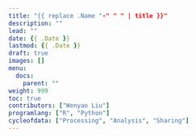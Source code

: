 ```yaml
---
title: "{{ replace .Name "-" " " | title }}"
description: ""
lead: ""
date: {{ .Date }}
lastmod: {{ .Date }}
draft: true
images: []
menu:
  docs:
    parent: ""
weight: 999
toc: true
contributors: ["Wenyao Liu"]
programlang: ["R", "Python"]
cycleofdata: ["Processing", "Analysis", "Sharing"]
---
```

